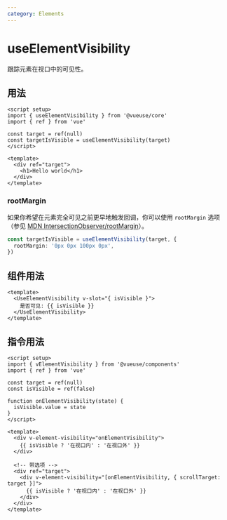 ```yaml
---
category: Elements
---
```


# useElementVisibility

跟踪元素在视口中的可见性。

## 用法

```vue
<script setup>
import { useElementVisibility } from '@vueuse/core'
import { ref } from 'vue'

const target = ref(null)
const targetIsVisible = useElementVisibility(target)
</script>

<template>
  <div ref="target">
    <h1>Hello world</h1>
  </div>
</template>
```

### rootMargin

如果你希望在元素完全可见之前更早地触发回调，你可以使用 `rootMargin` 选项（参见 [MDN IntersectionObserver/rootMargin](https://developer.mozilla.org/en-US/docs/Web/API/IntersectionObserver/rootMargin)）。

```ts
const targetIsVisible = useElementVisibility(target, {
  rootMargin: '0px 0px 100px 0px',
})
```

## 组件用法

```vue
<template>
  <UseElementVisibility v-slot="{ isVisible }">
    是否可见: {{ isVisible }}
  </UseElementVisibility>
</template>
```

## 指令用法

```vue
<script setup>
import { vElementVisibility } from '@vueuse/components'
import { ref } from 'vue'

const target = ref(null)
const isVisible = ref(false)

function onElementVisibility(state) {
  isVisible.value = state
}
</script>

<template>
  <div v-element-visibility="onElementVisibility">
    {{ isVisible ? '在视口内' : '在视口外' }}
  </div>

  <!-- 带选项 -->
  <div ref="target">
    <div v-element-visibility="[onElementVisibility, { scrollTarget: target }]">
      {{ isVisible ? '在视口内' : '在视口外' }}
    </div>
  </div>
</template>
```
